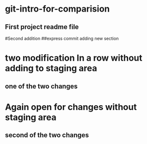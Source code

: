 # git-intro-for-comparision 
## First project readme file

#Second addition 
##express commit adding new section


# two modification In a row without adding to staging area 
## one of the two changes 

# Again open for changes without staging area 
## second of the two changes